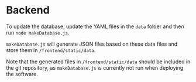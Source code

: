 # Backend

To update the database, update the YAML files in the `data` folder and then run `node makeDatabase.js`.

`makeDatabase.js` will generate JSON files based on these data files and store them in `/frontend/static/data`.

Note that the generated files in `/frontend/static/data` should be included in the git repository,
as `makeDatabase.js` is currently not run when deploying the software.
